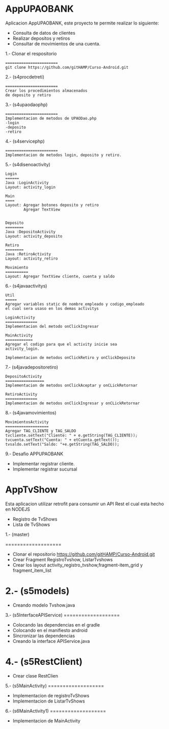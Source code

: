 # AppUPAOBANK
Aplicacion AppUPAOBANK, este proyecto te permite realizar lo siguiente:

- Consulta de datos de clientes
- Realizar depositos y retiros
- Consultar de movimientos de una cuenta.

1.- Clonar el respositorio 

    =======================
    git clone https://github.com/gitHAMP/Curso-Android.git

2.- (s4procdetreti)
    
    =======================
    Crear los procedimientos almacenados
    de deposito y retiro

3.- (s4upaodaophp)
    
    =======================
    Implementacion de metodos de UPAODao.php
    -login
    -deposito
    -retiro

4.- (s4servicephp)
    
    =======================
    Implementacion de metodos login, deposito y retiro.

5.- (s4disenoactivity)

    Login
    ======
    Java :LoginActivity
    Layout: activity_login

    Main
    ====
    Layout: Agregar botones deposito y retiro
            Agregar TextView 


    Deposito
    ========
    Java :DepositoActivity
    Layout: activity_deposito

    Retiro
    ========
    Java :RetiroActivity
    Layout: activity_retiro

    Movimiento
    ==========
    Layout: Agregar TextView cliente, cuenta y saldo

6.- (s4javaactivitys)

    Util
    =====
    Agregar variables static de nombre_empleado y codigo_empleado
    el cual sera usaso en los demas activitys

    LoginActivity
    ==============
    Implementacion del metodo onClickIngresar

    MainActivity
    ============
    Agregar el codigo para que el activity inicie sea 
    activity_login.

    Implementacion de metodos onClickRetiro y onClickDeposito

7.- (s4javadepositoretiro)

    DepositoActivity
    =================
    Implementacion de metodos onClickAceptar y onCLickRetornar

    RetiroActivity
    ==============
    Implementacion de metodos onClickIngresar y onCLickRetornar

8.- (s4javamovimientos)

    MovimientosActivity
    ===================
    Agregar TAG_CLIENTE y TAG_SALDO
    tvcliente.setText("Cliente: " + e.getString(TAG_CLIENTE));
    tvcuenta.setText("Cuenta: " + etCuenta.getText());
    tvsaldo.setText("Saldo: "+e.getString(TAG_SALDO));

9.- Desafio APPUPAOBANK
- Implementar registrar cliente.
- Implementar registrar sucursal 


# AppTvShow
Esta aplicacion utilizar retrofit para consumir un API Rest el cual esta hecho en NODEJS

- Registro de TvShows
- Lista de TvShows

1.- (master)

 ===================
  - Clonar el repositorio https://github.com/gitHAMP/Curso-Android.git
  - Crear Fragment RegistroTvshow, ListarTvshows
  - Crear los layout activity_registro_tvshow,fragment-item_grid y fragment_item_list

2.- (s5models)
 ===================
  - Creando modelo Tvshow.java

3.- (s5InterfaceAPIService)
    ===================
  - Colocando las dependencias en el gradle
  - Colocando en el manifiesto android
     <uses-permission android:name="android.permission.INTERNET" />
  - Sincronizar las dependencias
  - Creando la interface APIService.java

4.- (s5RestClient)
   ===================
   - Crear clase RestClien

5.- (s5MainActivity)
    ===================
   - Implementacion de registroTvShows
   - Implementacion de ListarTvShows

6.- (s6MainActivity1)
    ===================
   - Implementacion de MainActivity
    

